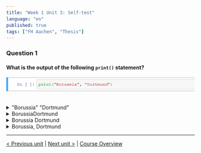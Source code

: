 ```yaml
---
title: "Week 1 Unit 3: Self-test"
language: "en"
published: true
tags: ["FH Aachen", "Thesis"]
---
```


### Question 1

#### What is the output of the following ```print()``` statement?

<img  src="imgs/week1_unit3_f1.png"><br><br>



<details>
	<summary>"Borussia" "Dortmund"</summary>
	❌
</details>


<details>
	<summary>BorussiaDortmund</summary>
	❌
</details>


<details>
	<summary>Borussia Dortmund</summary>
	✅
</details>


<details>
	<summary>Borussia, Dortmund</summary>
	❌
</details>

---

[< Previous unit](/teaching/python-mooc/week1_unit3_performing_simple_input_and_output) | [Next unit >](/teaching/python-mooc/week1_unit_3_exercise) |
[Course Overview](/teaching/python-mooc)